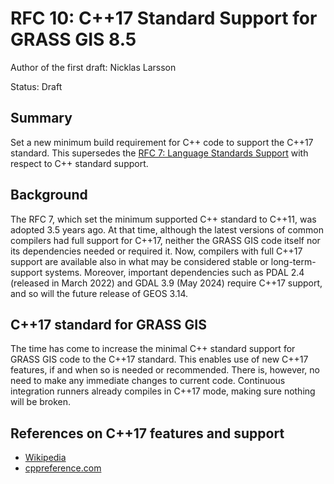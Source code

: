 # RFC 10: C++17 Standard Support for GRASS GIS 8.5

Author of the first draft: Nicklas Larsson

Status: Draft

## Summary

Set a new minimum build requirement for C++ code to support the C++17 standard. This
supersedes the [RFC 7: Language Standards Support](language_standards_support.md) with respect to C++ standard support.

## Background

The RFC 7, which set the minimum supported C++ standard to C++11, was adopted 3.5
years ago. At that time, although the latest versions of common compilers had
full support for C++17, neither the GRASS GIS code itself nor its dependencies
needed or required it. Now, compilers with full C++17 support are available also
in what may be considered stable or long-term-support systems.
Moreover, important dependencies such as PDAL 2.4 (released in March 2022) and
GDAL 3.9 (May 2024) require C++17 support, and so will the future release of
GEOS 3.14.

## C++17 standard for GRASS GIS

The time has come to increase the minimal C++ standard support for GRASS GIS
code to the C++17 standard. This enables use of new C++17 features, if and when
so is needed or recommended. There is, however, no need to make any immediate
changes to current code. Continuous integration runners already compiles in
C++17 mode, making sure nothing will be broken.

## References on C++17 features and support

- [Wikipedia](https://en.wikipedia.org/wiki/C%2B%2B17)
- [cppreference.com](https://en.cppreference.com/w/cpp/17)

